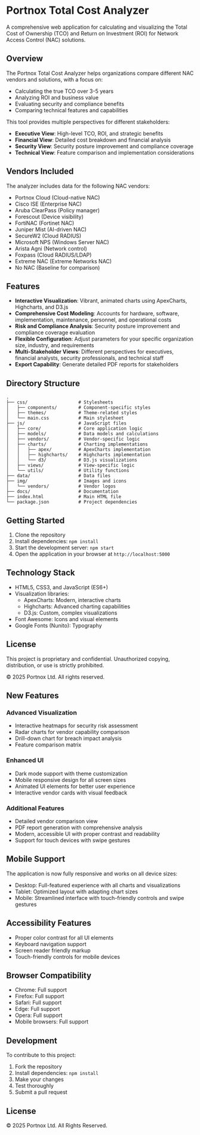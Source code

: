 # Portnox Total Cost Analyzer

A comprehensive web application for calculating and visualizing the Total Cost of Ownership (TCO) and Return on Investment (ROI) for Network Access Control (NAC) solutions.

## Overview

The Portnox Total Cost Analyzer helps organizations compare different NAC vendors and solutions, with a focus on:

- Calculating the true TCO over 3-5 years
- Analyzing ROI and business value
- Evaluating security and compliance benefits
- Comparing technical features and capabilities

This tool provides multiple perspectives for different stakeholders:

- **Executive View**: High-level TCO, ROI, and strategic benefits
- **Financial View**: Detailed cost breakdown and financial analysis
- **Security View**: Security posture improvement and compliance coverage
- **Technical View**: Feature comparison and implementation considerations

## Vendors Included

The analyzer includes data for the following NAC vendors:

- Portnox Cloud (Cloud-native NAC)
- Cisco ISE (Enterprise NAC)
- Aruba ClearPass (Policy manager)
- Forescout (Device visibility)
- FortiNAC (Fortinet NAC)
- Juniper Mist (AI-driven NAC)
- SecureW2 (Cloud RADIUS)
- Microsoft NPS (Windows Server NAC)
- Arista Agni (Network control)
- Foxpass (Cloud RADIUS/LDAP)
- Extreme NAC (Extreme Networks NAC)
- No NAC (Baseline for comparison)

## Features

- **Interactive Visualization**: Vibrant, animated charts using ApexCharts, Highcharts, and D3.js
- **Comprehensive Cost Modeling**: Accounts for hardware, software, implementation, maintenance, personnel, and operational costs
- **Risk and Compliance Analysis**: Security posture improvement and compliance coverage evaluation
- **Flexible Configuration**: Adjust parameters for your specific organization size, industry, and requirements
- **Multi-Stakeholder Views**: Different perspectives for executives, financial analysts, security professionals, and technical staff
- **Export Capability**: Generate detailed PDF reports for stakeholders

## Directory Structure

```
.
├── css/                   # Stylesheets
│   ├── components/        # Component-specific styles
│   ├── themes/            # Theme-related styles
│   └── main.css           # Main stylesheet
├── js/                    # JavaScript files
│   ├── core/              # Core application logic
│   ├── models/            # Data models and calculations
│   ├── vendors/           # Vendor-specific logic
│   ├── charts/            # Charting implementations
│   │   ├── apex/          # ApexCharts implementation
│   │   ├── highcharts/    # Highcharts implementation
│   │   └── d3/            # D3.js visualizations
│   ├── views/             # View-specific logic
│   └── utils/             # Utility functions
├── data/                  # Data files
├── img/                   # Images and icons
│   └── vendors/           # Vendor logos
├── docs/                  # Documentation
├── index.html             # Main HTML file
└── package.json           # Project dependencies
```

## Getting Started

1. Clone the repository
2. Install dependencies: `npm install`
3. Start the development server: `npm start`
4. Open the application in your browser at `http://localhost:5000`

## Technology Stack

- HTML5, CSS3, and JavaScript (ES6+)
- Visualization libraries:
  - ApexCharts: Modern, interactive charts
  - Highcharts: Advanced charting capabilities
  - D3.js: Custom, complex visualizations
- Font Awesome: Icons and visual elements
- Google Fonts (Nunito): Typography

## License

This project is proprietary and confidential. Unauthorized copying, distribution, or use is strictly prohibited.

© 2025 Portnox Ltd. All rights reserved.

## New Features

### Advanced Visualization
- Interactive heatmaps for security risk assessment
- Radar charts for vendor capability comparison
- Drill-down chart for breach impact analysis
- Feature comparison matrix

### Enhanced UI
- Dark mode support with theme customization
- Mobile responsive design for all screen sizes
- Animated UI elements for better user experience
- Interactive vendor cards with visual feedback

### Additional Features
- Detailed vendor comparison view
- PDF report generation with comprehensive analysis
- Modern, accessible UI with proper contrast and readability
- Support for touch devices with swipe gestures

## Mobile Support
The application is now fully responsive and works on all device sizes:
- Desktop: Full-featured experience with all charts and visualizations
- Tablet: Optimized layout with adapting chart sizes
- Mobile: Streamlined interface with touch-friendly controls and swipe gestures

## Accessibility Features
- Proper color contrast for all UI elements
- Keyboard navigation support
- Screen reader friendly markup
- Touch-friendly controls for mobile devices

## Browser Compatibility
- Chrome: Full support
- Firefox: Full support
- Safari: Full support
- Edge: Full support
- Opera: Full support
- Mobile browsers: Full support

## Development
To contribute to this project:
1. Fork the repository
2. Install dependencies: `npm install`
3. Make your changes
4. Test thoroughly
5. Submit a pull request

## License
© 2025 Portnox Ltd. All Rights Reserved.
